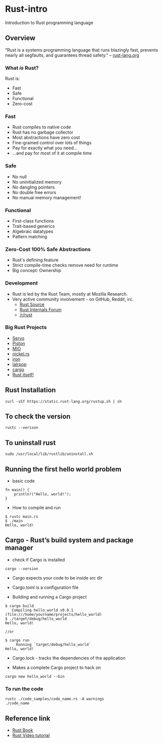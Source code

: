 # Rust-intro
Introduction to Rust programming language

## Overview

"Rust is a systems programming language that runs blazingly fast, prevents
nearly all segfaults, and guarantees thread safety." &ndash;
[rust-lang.org](https://www.rust-lang.org/)

### What _is_ Rust? 

Rust is:
- Fast
- Safe
- Functional
- Zero-cost

### Fast

- Rust compiles to native code
- Rust has no garbage collector
- Most abstractions have zero cost
- Fine-grained control over lots of things
- Pay for exactly what you need...
- ...and pay for most of it at compile time

### Safe

- No null
- No uninitialized memory
- No dangling pointers
- No double free errors
- No manual memory management!

### Functional

- First-class functions
- Trait-based generics
- Algebraic datatypes
- Pattern matching

### Zero-Cost 100% Safe Abstractions

- Rust's defining feature
- Strict compile-time checks remove need for runtime
- Big concept: Ownership

### Development

- Rust is led by the Rust Team, mostly at Mozilla Research.
- Very active community involvement - on GitHub, Reddit, irc.
    - [Rust Source](https://github.com/rust-lang/rust/)
    - [Rust Internals Forum](https://internals.rust-lang.org/)
    - [/r/rust](http://www.reddit.com/r/rust)

### Big Rust Projects

- [Servo](https://github.com/servo/servo)
- [Piston](https://github.com/PistonDevelopers/piston)
- [MIO](https://github.com/carllerche/mio)
- [nickel.rs](http://nickel.rs/)
- [iron](https://github.com/iron/iron)
- [lalrpop](https://github.com/nikomatsakis/lalrpop)
- [cargo](https://github.com/rust-lang/cargo)
- [Rust itself!](https://github.com/rust-lang/rust/)

## Rust Installation

~~~~
curl -sSf https://static.rust-lang.org/rustup.sh | sh
~~~~

## To check the version

~~~~
rustc --verison
~~~~

## To uninstall rust 

~~~~
sudo /usr/local/lib/rustlib/uninstall.sh
~~~~

## Running the first hello world problem

* basic code
~~~~
fn main() {
    println!("Hello, world!");
}
~~~~

* How to compile and run
~~~~
$ rustc main.rs
$ ./main
Hello, world!
~~~~

## Cargo - Rust’s build system and package manager

* check if Cargo is installed

~~~~
cargo --version
~~~~

* Cargo expects your code to be inside src dir
* Cargo.toml is a configuration file

* Building and running a Cargo project

~~~~
$ cargo build
   Compiling hello_world v0.0.1 (file:///home/yourname/projects/hello_world)
$ ./target/debug/hello_world
Hello, world!

//or

$ cargo run
     Running `target/debug/hello_world`
Hello, world!
~~~~

* Cargo.lock - tracks the dependencies of the application

* Makes a complete Cargo project to hack on
~~~~
cargo new hello_world --bin
~~~~

### To run the code 
~~~~
rustc ./code_samples/code_name.rs -A warnings
./code_name
~~~~

## Reference link

* [Rust Book](https://doc.rust-lang.org/book)
* [Rust Video tutorial](https://www.youtube.com/watch?v=U1EFgCNLDB8)

